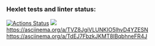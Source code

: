 ### Hexlet tests and linter status:
[![Actions Status](https://github.com/Georgyphyton/python-project-49/workflows/hexlet-check/badge.svg)](https://github.com/Georgyphyton/python-project-49/actions)
<a href="https://codeclimate.com/github/Georgyphyton/ru-my-first-pullrequest/maintainability"><img src="https://api.codeclimate.com/v1/badges/51aaf47658f0a896e471/maintainability" /></a>
https://asciinema.org/a/TVZ8JgiVLUNKIO5IhvD4YZESN
https://asciinema.org/a/TdEJ7FbzkJKMT8lBqbhneFR4J
